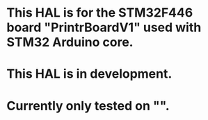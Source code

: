 # This HAL is for the STM32F446 board "PrintrBoardV1" used with STM32 Arduino core.

# This HAL is in development.
# Currently only tested on "<nothing>".


